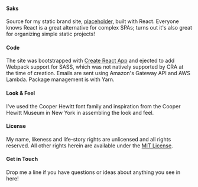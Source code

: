 #### Saks

Source for my static brand site, [placeholder](https://site.com), built with React. Everyone knows React is a great alternative for complex SPAs; turns out it's also great for organizing simple static projects!

#### Code

The site was bootstrapped with [Create React App](https://github.com/facebookincubator/create-react-app) and ejected to add Webpack support for SASS, which was not natively supported by CRA at the time of creation. Emails are sent using Amazon's Gateway API and AWS Lambda. Package management is with Yarn.

#### Look & Feel

I've used the Cooper Hewitt font family and inspiration from the Cooper Hewitt Museum in New York in assembling the look and feel.

#### License

My name, likeness and life-story rights are unlicensed and all rights reserved. All other rights herein are available under the [MIT License](http://choosealicense.com/licenses/mit/).

#### Get in Touch

Drop me a line if you have questions or ideas about anything you see in here!